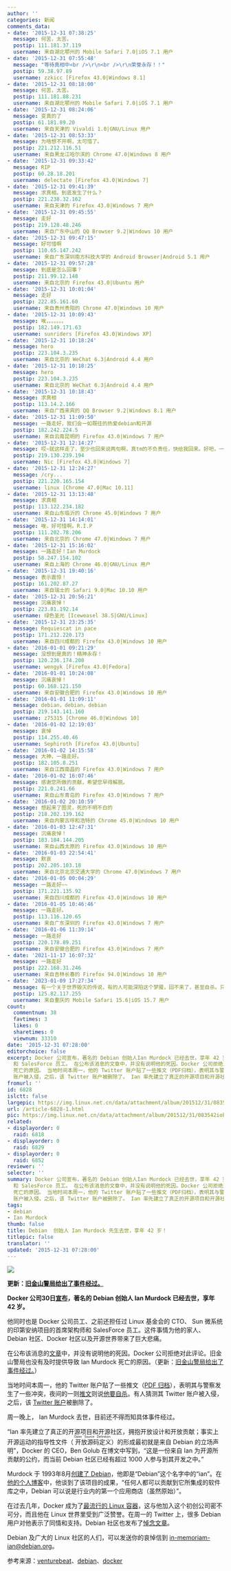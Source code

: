 ```yaml
---
author: ''
categories: 新闻
comments_data:
- date: '2015-12-31 07:38:25'
  message: 何苦，太苦。
  postip: 111.181.37.119
  username: 来自湖北鄂州的 Mobile Safari 7.0|iOS 7.1 用户
- date: '2015-12-31 07:55:48'
  message: "等待真相中<br />\r\n<br />\r\n荣誉永存！！"
  postip: 59.38.97.89
  username: zzkicc [Firefox 43.0|Windows 8.1]
- date: '2015-12-31 08:18:00'
  message: 何苦，太苦。
  postip: 111.181.88.231
  username: 来自湖北鄂州的 Mobile Safari 7.0|iOS 7.1 用户
- date: '2015-12-31 08:24:06'
  message: 变真的了
  postip: 61.181.89.20
  username: 来自天津的 Vivaldi 1.0|GNU/Linux 用户
- date: '2015-12-31 08:53:33'
  message: 为啥想不开啊，太可惜了。
  postip: 221.212.116.51
  username: 来自黑龙江哈尔滨的 Chrome 47.0|Windows 8 用户
- date: '2015-12-31 09:33:42'
  message: RIP
  postip: 60.28.18.201
  username: delectate [Firefox 43.0|Windows 7]
- date: '2015-12-31 09:41:39'
  message: 求真相。到底发生了什么？
  postip: 221.238.32.162
  username: 来自天津的 Firefox 43.0|Windows 7 用户
- date: '2015-12-31 09:45:55'
  message: 走好
  postip: 219.128.48.246
  username: 来自广东中山的 QQ Browser 9.2|Windows 10 用户
- date: '2015-12-31 09:47:15'
  message: 好可惜啊
  postip: 110.65.147.242
  username: 来自广东深圳南方科技大学的 Android Browser|Android 5.1 用户
- date: '2015-12-31 09:57:28'
  message: 到底是怎么回事？
  postip: 211.99.12.148
  username: 来自北京的 Firefox 43.0|Ubuntu 用户
- date: '2015-12-31 10:01:04'
  message: 走好
  postip: 222.85.161.60
  username: 来自贵州贵阳的 Chrome 47.0|Windows 10 用户
- date: '2015-12-31 10:09:43'
  message: 唉，。。。。。。
  postip: 182.149.171.63
  username: sunriders [Firefox 43.0|Windows XP]
- date: '2015-12-31 10:18:24'
  message: hero
  postip: 223.104.3.235
  username: 来自北京的 WeChat 6.3|Android 4.4 用户
- date: '2015-12-31 10:18:25'
  message: hero
  postip: 223.104.3.235
  username: 来自北京的 WeChat 6.3|Android 4.4 用户
- date: '2015-12-31 10:18:43'
  message: 求真相
  postip: 113.14.2.166
  username: 来自广西来宾的 QQ Browser 9.2|Windows 8.1 用户
- date: '2015-12-31 11:09:50'
  message: 一路走好，我们会一如既往的热爱debian和开源
  postip: 182.242.224.5
  username: 来自云南昆明的 Firefox 43.0|Windows 7 用户
- date: '2015-12-31 12:14:27'
  message: 哎~就这样走了，至少也回来说两句啊，真tm的不负责任，快给我回来。好吧，一路走好，真可惜啊~~~~
  postip: 219.130.239.194
  username: Nic [Firefox 43.0|Windows 7]
- date: '2015-12-31 12:24:27'
  message: /cry...
  postip: 221.220.165.154
  username: linux [Chrome 47.0|Mac 10.11]
- date: '2015-12-31 13:13:48'
  message: 求真相
  postip: 113.122.234.182
  username: 来自山东临沂的 Chrome 45.0|Windows 7 用户
- date: '2015-12-31 14:14:01'
  message: 唉，好可惜啊。R.I.P
  postip: 111.202.78.206
  username: 来自北京的 Chrome 47.0|Windows 7 用户
- date: '2015-12-31 15:16:02'
  message: 一路走好！Ian Murdock
  postip: 58.247.154.102
  username: 来自上海的 Chrome 46.0|GNU/Linux 用户
- date: '2015-12-31 19:40:16'
  message: 表示震惊！
  postip: 161.202.87.27
  username: 来自瑞士的 Safari 9.0|Mac 10.10 用户
- date: '2015-12-31 20:56:21'
  message: 沉痛哀悼！
  postip: 223.81.192.14
  username: 绿色圣光 [Iceweasel 38.5|GNU/Linux]
- date: '2015-12-31 23:25:35'
  message: Requiescat in pace
  postip: 171.212.220.173
  username: 来自四川成都的 Firefox 43.0|Windows 10 用户
- date: '2016-01-01 09:21:29'
  message: 没想到是真的！精神永存！
  postip: 120.236.174.208
  username: wengyk [Firefox 43.0|Fedora]
- date: '2016-01-01 10:24:08'
  message: 沉痛哀悼！
  postip: 60.168.121.150
  username: 来自安徽合肥的 Firefox 43.0|Windows 10 用户
- date: '2016-01-01 11:09:11'
  message: debian，debian，debian
  postip: 219.143.141.160
  username: z75315 [Chrome 46.0|Windows 10]
- date: '2016-01-02 12:19:03'
  message: 哀悼
  postip: 114.255.40.46
  username: Sephiroth [Firefox 43.0|Ubuntu]
- date: '2016-01-02 14:15:58'
  message: 大神，一路走好。
  postip: 182.105.8.251
  username: 来自江西南昌的 Firefox 43.0|Windows 7 用户
- date: '2016-01-02 16:07:46'
  message: 感谢您所做的贡献，希望您早得解脱。
  postip: 221.0.241.66
  username: 来自山东青岛的 Firefox 43.0|Windows 7 用户
- date: '2016-01-02 20:10:59'
  message: 想起来了图灵，死的不明不白的
  postip: 218.202.139.162
  username: 来自内蒙古呼和浩特的 Chrome 45.0|Windows 10 用户
- date: '2016-01-03 12:47:31'
  message: 沉痛哀悼！
  postip: 183.184.144.205
  username: 来自山西太原的 Firefox 43.0|Windows 10 用户
- date: '2016-01-03 22:54:41'
  message: 默哀
  postip: 202.205.103.18
  username: 来自北京北京交通大学的 Chrome 47.0|Windows 7 用户
- date: '2016-01-05 00:04:29'
  message: 一路走好~~
  postip: 171.221.135.92
  username: 来自四川成都的 Firefox 43.0|Windows 10 用户
- date: '2016-01-05 10:46:46'
  message: 一路走好。
  postip: 113.116.120.65
  username: 来自广东深圳的 Firefox 43.0|Windows 7 用户
- date: '2016-01-06 11:39:14'
  message: 一路走好
  postip: 220.178.89.251
  username: 来自安徽合肥的 Firefox 43.0|Windows 7 用户
- date: '2021-11-17 16:07:32'
  message: 一路走好
  postip: 222.168.31.246
  username: 来自吉林长春的 Firefox 94.0|Windows 10 用户
- date: '2023-01-09 17:27:34'
  message: 有一个关于世界毁灭的传说，有的人可能深陷这个梦魇，回不来了，甚至自杀。只有逐步完善生态系统，能拯救自己！
  postip: 125.82.117.255
  username: 来自重庆的 Mobile Safari 15.6|iOS 15.7 用户
count:
  commentnum: 38
  favtimes: 3
  likes: 0
  sharetimes: 0
  viewnum: 33310
date: '2015-12-31 07:28:00'
editorchoice: false
excerpt: Docker 公司宣布，著名的 Debian 创始人Ian Murdock 已经去世，享年 42 岁。他同时也是 Docker 公司员工、前 Sun
  和 SalesForce 员工。 在公布该消息的文章中，并没有说明他的死因。Docker 公司拒绝对此评论。旧金山警局也没有及时提供导致Ian Murdock
  死亡的原因。 当地时间本周一，他的 Twitter 账户贴了一些推文（PDF归档），表明其与警察发生了一些冲突，夜间的一则推文则说他要自杀。有人猜测其 Twitter
  账户被入侵，之后，该 Twitter 账户被删除了。 Ian 率先建立了真正的开源项目和开源社区，拥抱开放设计和开放贡献；事实上开源运
fromurl: ''
id: 6828
islctt: false
largepic: https://img.linux.net.cn/data/attachment/album/201512/31/083542iobbj6rw9z1oeeoa.jpg
url: /article-6828-1.html
pic: https://img.linux.net.cn/data/attachment/album/201512/31/083542iobbj6rw9z1oeeoa.jpg.thumb.jpg
related:
- displayorder: 0
  raid: 6818
- displayorder: 0
  raid: 6829
- displayorder: 0
  raid: 6852
reviewer: ''
selector: ''
summary: Docker 公司宣布，著名的 Debian 创始人Ian Murdock 已经去世，享年 42 岁。他同时也是 Docker 公司员工、前 Sun
  和 SalesForce 员工。 在公布该消息的文章中，并没有说明他的死因。Docker 公司拒绝对此评论。旧金山警局也没有及时提供导致Ian Murdock
  死亡的原因。 当地时间本周一，他的 Twitter 账户贴了一些推文（PDF归档），表明其与警察发生了一些冲突，夜间的一则推文则说他要自杀。有人猜测其 Twitter
  账户被入侵，之后，该 Twitter 账户被删除了。 Ian 率先建立了真正的开源项目和开源社区，拥抱开放设计和开放贡献；事实上开源运
tags:
- debian
- Ian Murdock
thumb: false
title: Debian  创始人 Ian Murdock 先生去世，享年 42 岁！
titlepic: false
translator: ''
updated: '2015-12-31 07:28:00'
---
```


![](/data/attachment/album/201512/31/083542iobbj6rw9z1oeeoa.jpg)


**更新：[旧金山警局给出了事件经过。](/article-6829-1.html)**


**Docker 公司30日[宣布](http://blog.docker.com/2015/12/ian-murdock/)，著名的 Debian 创始人 Ian Murdock 已经去世，享年 42 岁。**


他同时也是 Docker 公司员工、之前还担任过 Linux 基金会的 CTO、 Sun 微系统的印第安纳项目的首席架构师和 SalesForce 员工。这件事情为他的家人、Debian 社区、Docker 社区以及开源世界带来了巨大悲痛。


在公布该消息的[文章](http://blog.docker.com/2015/12/ian-murdock/)中，并没有说明他的死因。Docker 公司拒绝对此评论。旧金山警局也没有及时提供导致 Ian Murdock 死亡的原因。（更新：[旧金山警局给出了事件经过。](/article-6829-1.html)）


当地时间本周一，他的 Twitter 账户贴了一些推文（[PDF 归档](https://img.sauf.ca/pictures/2015-12-29/c12fc3b2278596da4a26edd4a41f3373.pdf)），表明其与警察发生了一些冲突，夜间的一则[推文](http://webcache.googleusercontent.com/search?q=cache:umvcoAjl8SIJ:https://twitter.com/imurdock/status/681598929205526528+&cd=1&hl=en&ct=clnk&gl=us)则说[他要自杀](/article-6818-1.html)。有人猜测其 Twitter 账户被入侵，之后，该 [Twitter 账户](https://twitter.com/imurdock)被删除了。


周一晚上， Ian Murdock 去世，目前还不得而知具体事件经过。


“Ian 率先建立了真正的开源项目和开源社区，拥抱开放设计和开放贡献；事实上开源运动的指导性文件（<ruby> 开放源码定义 <rp>  （ </rp> <rt>  Open Source Definition </rt> <rp>  ） </rp></ruby>）的形成最初就是来自 Debian 的立场声明”，Docker 的 CEO，Ben Golub 在博文中写到，“这是一份来自 Ian 为开源所贡献的公约，而当前 Debian 社区已经有超过 1000 人参与到其开发之中。”


Murdock 于 1993年8月[创建了 Debian](http://ianmurdock.com/post/how-i-came-to-find-linux/)，他即是“Debian”这个名字中的“ian”。在[他的个人博客](http://ianmurdock.com/)中，他谈到了该项目的成果，“任何人都可以贡献到它所集成的软件库之中，Debian 可以说是行业内的第一个应用商店（虽然原始）”。


在过去几年，Docker 成为了[最流行的 Linux 容器](http://venturebeat.com/2015/04/14/docker-raises-95m-led-by-insight-venture-partners/)，这与他加入这个初创公司密不可分，而且他在 Linux 世界里受到广泛赞誉。在周一的 Twitter 上，很多 Debian 用户对他表示了同情和支持。Debian 社区也发布了[悼念文章](https://bits.debian.org/2015/12/mourning-ian-murdock.html)。


Debian 及广大的 Linux 社区的人们，可以发送你的哀悼信到 [in-memoriam-ian@debian.org](mailto:in-memoriam-ian@debian.org)。


参考来源：[venturebeat](http://venturebeat.com/2015/12/30/debian-founder-and-docker-employee-ian-murdock-has-died-at-42/)、[debian](https://bits.debian.org/2015/12/mourning-ian-murdock.html)、[docker](http://blog.docker.com/2015/12/ian-murdock/)